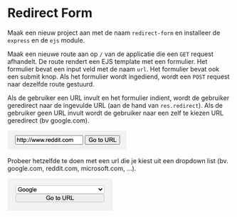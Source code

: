 # Redirect Form

Maak een nieuw project aan met de naam `redirect-form` en installeer de `express` en de `ejs` module.

Maak een nieuwe route aan op `/` van de applicatie die een `GET` request afhandelt. De route rendert een EJS template met een formulier. Het formulier bevat een input veld met de naam `url`. Het formulier bevat ook een submit knop. Als het formulier wordt ingediend, wordt een `POST` request naar dezelfde route gestuurd.

Als de gebruiker een URL invult en het formulier indient, wordt de gebruiker geredirect naar de ingevulde URL (aan de hand van `res.redirect`). Als de gebruiker geen URL invult wordt de gebruiker naar een zelf te kiezen URL geredirect (bv google.com).

![reddit](../../../exercises/express/redirect-form/urlform.png)

Probeer hetzelfde te doen met een url die je kiest uit een dropdown list (bv. google.com, reddit.com, microsoft.com, ...).

![alt text](../../../exercises/express/redirect-form/select.png)
